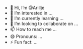 - 👋 Hi, I’m @Arillje
- 👀 I’m interested in ...
- 🌱 I’m currently learning ...
- 💞️ I’m looking to collaborate on ...
- 📫 How to reach me ...
- 😄 Pronouns: ...
- ⚡ Fun fact: ...

<!---
Arillje/Arillje is a ✨ special ✨ repository because its `README.md` (this file) appears on your GitHub profile.
You can click the Preview link to take a look at your changes.
--->
